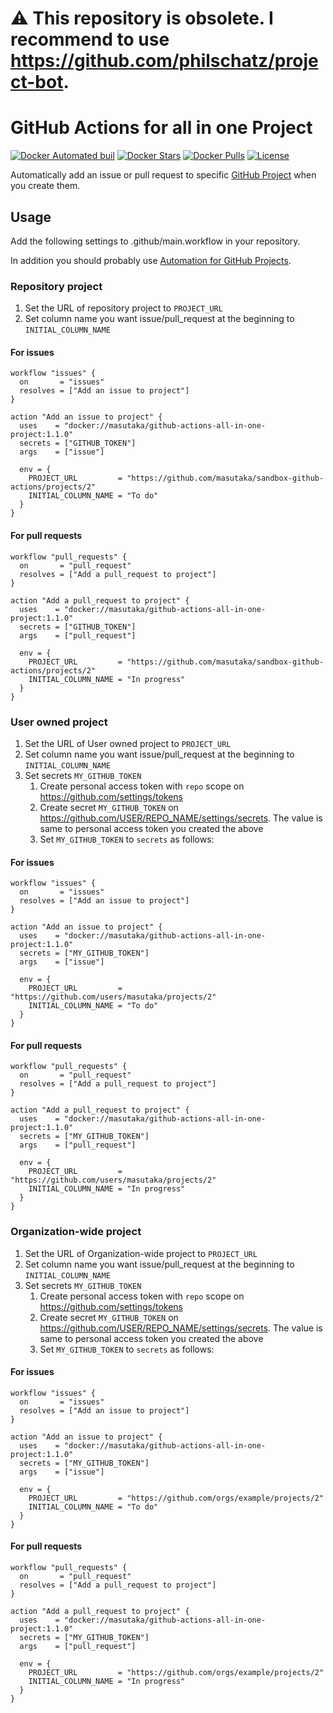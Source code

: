 # :warning: This repository is obsolete. I recommend to use https://github.com/philschatz/project-bot.

# GitHub Actions for all in one Project

[![Docker Automated buil](https://img.shields.io/docker/automated/masutaka/github-actions-all-in-one-project.svg?logo=docker&style=flat-square)][dockerhub]
[![Docker Stars](https://img.shields.io/docker/stars/masutaka/github-actions-all-in-one-project.svg?style=flat-square)][dockerhub]
[![Docker Pulls](https://img.shields.io/docker/pulls/masutaka/github-actions-all-in-one-project.svg?style=flat-square)][dockerhub]
[![License](https://img.shields.io/github/license/masutaka/github-actions-all-in-one-project.svg?style=flat-square)][license]

[dockerhub]: https://hub.docker.com/r/masutaka/github-actions-all-in-one-project/
[license]: https://github.com/masutaka/github-actions-all-in-one-project/blob/master/LICENSE.txt

Automatically add an issue or pull request to specific [GitHub Project](https://help.github.com/articles/about-project-boards/) when you create them.

## Usage

Add the following settings to .github/main.workflow in your repository.

In addition you should probably use [Automation for GitHub Projects](https://help.github.com/articles/about-automation-for-project-boards/).

### Repository project

1. Set the URL of repository project to `PROJECT_URL`
1. Set column name you want issue/pull_request at the beginning to `INITIAL_COLUMN_NAME`

#### For issues

```hcl
workflow "issues" {
  on       = "issues"
  resolves = ["Add an issue to project"]
}

action "Add an issue to project" {
  uses    = "docker://masutaka/github-actions-all-in-one-project:1.1.0"
  secrets = ["GITHUB_TOKEN"]
  args    = ["issue"]

  env = {
    PROJECT_URL         = "https://github.com/masutaka/sandbox-github-actions/projects/2"
    INITIAL_COLUMN_NAME = "To do"
  }
}
```

#### For pull requests

```hcl
workflow "pull_requests" {
  on       = "pull_request"
  resolves = ["Add a pull_request to project"]
}

action "Add a pull_request to project" {
  uses    = "docker://masutaka/github-actions-all-in-one-project:1.1.0"
  secrets = ["GITHUB_TOKEN"]
  args    = ["pull_request"]

  env = {
    PROJECT_URL         = "https://github.com/masutaka/sandbox-github-actions/projects/2"
    INITIAL_COLUMN_NAME = "In progress"
  }
}
```

### User owned project

1. Set the URL of User owned project to `PROJECT_URL`
1. Set column name you want issue/pull_request at the beginning to `INITIAL_COLUMN_NAME`
1. Set secrets `MY_GITHUB_TOKEN`
    1. Create personal access token with `repo` scope on https://github.com/settings/tokens
    1. Create secret `MY_GITHUB_TOKEN` on https://github.com/USER/REPO_NAME/settings/secrets. The value is same to personal access token you created the above
    1. Set `MY_GITHUB_TOKEN` to `secrets` as follows:

#### For issues

```hcl
workflow "issues" {
  on       = "issues"
  resolves = ["Add an issue to project"]
}

action "Add an issue to project" {
  uses    = "docker://masutaka/github-actions-all-in-one-project:1.1.0"
  secrets = ["MY_GITHUB_TOKEN"]
  args    = ["issue"]

  env = {
    PROJECT_URL         = "https://github.com/users/masutaka/projects/2"
    INITIAL_COLUMN_NAME = "To do"
  }
}
```

#### For pull requests

```hcl
workflow "pull_requests" {
  on       = "pull_request"
  resolves = ["Add a pull_request to project"]
}

action "Add a pull_request to project" {
  uses    = "docker://masutaka/github-actions-all-in-one-project:1.1.0"
  secrets = ["MY_GITHUB_TOKEN"]
  args    = ["pull_request"]

  env = {
    PROJECT_URL         = "https://github.com/users/masutaka/projects/2"
    INITIAL_COLUMN_NAME = "In progress"
  }
}
```

### Organization-wide project

1. Set the URL of Organization-wide project to `PROJECT_URL`
1. Set column name you want issue/pull_request at the beginning to `INITIAL_COLUMN_NAME`
1. Set secrets `MY_GITHUB_TOKEN`
    1. Create personal access token with `repo` scope on https://github.com/settings/tokens
    1. Create secret `MY_GITHUB_TOKEN` on https://github.com/USER/REPO_NAME/settings/secrets. The value is same to personal access token you created the above
    1. Set `MY_GITHUB_TOKEN` to `secrets` as follows:

#### For issues

```hcl
workflow "issues" {
  on       = "issues"
  resolves = ["Add an issue to project"]
}

action "Add an issue to project" {
  uses    = "docker://masutaka/github-actions-all-in-one-project:1.1.0"
  secrets = ["MY_GITHUB_TOKEN"]
  args    = ["issue"]

  env = {
    PROJECT_URL         = "https://github.com/orgs/example/projects/2"
    INITIAL_COLUMN_NAME = "To do"
  }
}
```

#### For pull requests

```hcl
workflow "pull_requests" {
  on       = "pull_request"
  resolves = ["Add a pull_request to project"]
}

action "Add a pull_request to project" {
  uses    = "docker://masutaka/github-actions-all-in-one-project:1.1.0"
  secrets = ["MY_GITHUB_TOKEN"]
  args    = ["pull_request"]

  env = {
    PROJECT_URL         = "https://github.com/orgs/example/projects/2"
    INITIAL_COLUMN_NAME = "In progress"
  }
}
```
